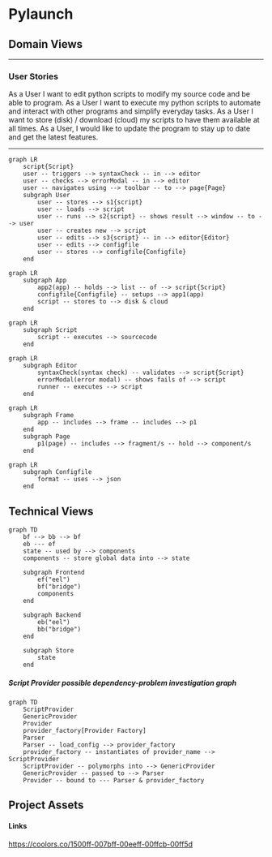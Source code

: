 # Pylaunch

## Domain Views

---

### User Stories

As a User I want to edit python scripts to modify my source code and be able to program.
As a User I want to execute my python scripts to automate and interact with other programs and simplify everyday tasks.
As a User I want to store (disk) / download (cloud) my scripts to have them available at all times.
As a User, I would like to update the program to stay up to date and get the latest features.

---

```mermaid
graph LR
	script{Script}
	user -- triggers --> syntaxCheck -- in --> editor
	user -- checks --> errorModal -- in --> editor
	user -- navigates using --> toolbar -- to --> page{Page}
	subgraph User
        user -- stores --> s1{script}
        user -- loads --> script
        user -- runs --> s2{script} -- shows result --> window -- to --> user
        user -- creates new --> script
        user -- edits --> s3{script} -- in --> editor{Editor}
	    user -- edits --> configfile
        user -- stores --> configfile{Configfile}
	end
```

```mermaid
graph LR
	subgraph App
        app2(app) -- holds --> list -- of --> script{Script}
        configfile{Configfile} -- setups --> app1(app)
        script -- stores to --> disk & cloud
	end
```

```mermaid
graph LR
    subgraph Script
        script -- executes --> sourcecode
    end
```

```mermaid
graph LR
	subgraph Editor
		syntaxCheck(syntax check) -- validates --> script{Script}
		errorModal(error modal) -- shows fails of --> script
		runner -- executes --> script
	end
```

```mermaid
graph LR
	subgraph Frame
		app -- includes --> frame -- includes --> p1
	end
	subgraph Page
		p1(page) -- includes --> fragment/s -- hold --> component/s
	end
```

```mermaid
graph LR
	subgraph Configfile
		format -- uses --> json
	end
```



## Technical Views

````mermaid
graph TD
	bf --> bb --> bf
	eb --- ef
	state -- used by --> components
	components -- store global data into --> state
	
	subgraph Frontend
		ef("eel")
		bf("bridge")
		components
	end

	subgraph Backend
		eb("eel")
		bb("bridge")
	end
	
	subgraph Store
		state
	end
````

##### Script Provider possible dependency-problem investigation graph

```mermaid
graph TD
	ScriptProvider
	GenericProvider
	Provider
	provider_factory[Provider Factory]
	Parser
	Parser -- load_config --> provider_factory
	provider_factory -- instantiates of provider_name --> ScriptProvider
    ScriptProvider -- polymorphs into --> GenericProvider
    GenericProvider -- passed to --> Parser
    Provider -- bound to --- Parser & provider_factory
```

## Project Assets

#### Links

https://coolors.co/1500ff-007bff-00eeff-00ffcb-00ff5d